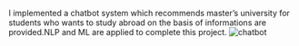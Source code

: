 I implemented a chatbot system which recommends master’s university for students who wants to study  abroad on the basis of informations are provided.NLP and ML are applied to complete this project.
![chatbot](https://github.com/shanjida17/Thesis/assets/50773063/23a95672-1106-4126-95a0-aa00a33a2587)
